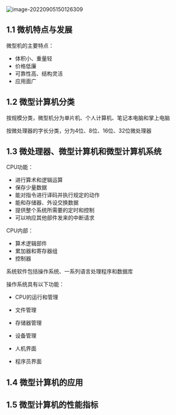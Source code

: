 ![image-20220905150126309](https://pic.imgdb.cn/item/63159f0516f2c2beb1498cc0.png)

## 1.1 微机特点与发展

微型机的主要特点：

- 体积小、重量轻
- 价格低廉
- 可靠性高、结构灵活
- 应用面广

## 1.2 微型计算机分类

按规模分类，微型机分为单片机、个人计算机、笔记本电脑和掌上电脑

按微处理器的字长分类，分为4位、8位、16位、32位微处理器

## 1.3 微处理器、微型计算机和微型计算机系统

CPU功能：

- 进行算术和逻辑运算
- 保存少量数据
- 能对指令进行译码并执行规定的动作
- 能和存储器、外设交换数据
- 提供整个系统所需要的定时和控制
- 可以响应其他部件发来的中断请求

CPU内部：

- 算术逻辑部件
- 累加器和寄存器组
- 控制器

系统软件包括操作系统、一系列语言处理程序和数据库

操作系统具有以下功能：

- CPU的运行和管理

- 文件管理
- 存储器管理
- 设备管理
- 人机界面
- 程序员界面

## 1.4 微型计算机的应用

## 1.5 微型计算机的性能指标

